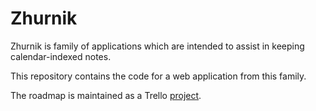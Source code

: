 # Zhurnik

Zhurnik is family of applications which are intended to assist in keeping calendar-indexed notes.

This repository contains the code for a web application from this family.

The roadmap is maintained as a Trello [project](https://trello.com/b/7Qdcx0Cu/zhurnik-webapp).

